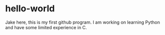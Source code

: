 # hello-world
Jake here, this is my first github program.
I am working on learning Python and have some limited experience in C.
